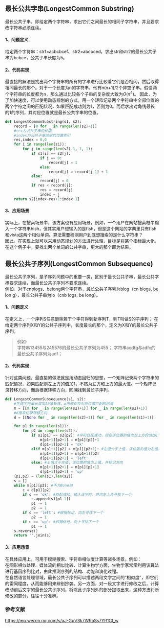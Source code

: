 ## 最长公共字串(LongestCommon Substring)
最长公共子串，即给定两个字符串，求出它们之间最长的相同子字符串，并且要求改字符串必须连续。
#### 1、问题定义
给定两个字符串：str1=acbcbcef、str2=abcbced，求出str和str2的最长公共子串为bcbce，公共子串长度为5。
#### 2、代码实现
最直接的解法是找出两个字符串的所有的字串进行比较看它们是否相同，然后取得相同最长的那个。对于一个长度为n的字符串，他有n(n+1)/2个非空子串。假设两个字符串的长度都为n，那么通过比较各个子串的复杂度大致为$O(n^4)$。
因此，为了加快速度，可以使用动态规划的方式，用一个矩阵记录两个字符串中全部位置的两个字符之间的匹配状况，如果匹配成功则为1，否则为0。而后求出对角线最长的1的序列，其对应位置就是最长公共字串的位置。
```python
def LongestCommonSubstring(s1, s2):
    record = [0 for _ in range(len(s2)+1)]
    #res为公共子串的长度
    #index为公共子串结尾的位置索引
    res,index = 0,0
    for i in range(len(s1)):
        for j in range(len(s2)-1,-1,-1):
            if s1[i] == s2[j]:
                if j == 0:
                    record[j] = 1
                else:
                    record[j] = record[j-1] + 1
            else:
                record[j] = 0
            if res < record[j]:
                res = record[j]
                index = j
    return s2[index-res+1:index+1]
```
#### 3、应用场景
实际上，在搜索场景中，该方案也有应用场景，例如，一个用户在网站搜索框中输入一个字符串hish，但其实用户想输入的是fish，但是这个网站的字典里只有fish和vista这两个相似单词。算法需要猜测用户到底想搜索的是什么字符串？  
因此，在实现上就可以采用动态规划的方法进行处理，目标是将某个指标最大化，在这个例子中，要找出两个单词的公共字串，更大的那个即为结果。

## 最长公共子序列(LongestCommon Subsequence)
最长公共子序列，是子序列问题中的重要一类，区别于最长公共子串，最长公共字串要求连续，而最长公共子序列不要求连续。  
例如，对于cnblogs、belong两个字符串，最长公共子序列为blog（cn blogs, be lon g），最长公共子串为lo（cnb logs, be long）。
#### 1、问题定义
在定义上，一个序列S任意删除若干个字符得到新序列T，则T叫做S的子序列；
在给定两个序列X和Y的公共子序列中，长度最长的那个，定义为X和Y的最长公共子序列。  
>例如:  
字符串13455与245576的最长公共子序列为455；
字符串acdfg与adfc的最长公共子序列为adf；
#### 2、代码实现
针对这类问题，最直接的做法就是用动态回归的思想，一个矩阵记录两个字符串的匹配情况，如果匹配则左上方的值加1，不然为左方和上方的最大值。一个矩阵记录转移方向，而后根据转移方向，回溯找到最长子序列。
```python
def LongestCommonSubsequence(s1, s2):
    #生成字符串长度加1的0矩阵，m用来保存对应位置匹配的结果
    m = [[0 for _ in range(len(s2)+1)] for _ in range(len(s1)+1)]
    #d用来记录转移方向
    d = [[None for _ in range(len(s2)+1)] for _ in range(len(s1)+1)]

    for p1 in range(len(s1)):
        for p2 in range(len(s2)):
            if s1[p1] == s2[p2]: #字符匹配成功，则在该位置的值为左上方的值加1
                m[p1+1][p2+1] = m[p1][p2]+1
                d[p1+1][p2+1] = 'ok'
            elif m[p1+1][p2] > m[p1][p2+1]: #左值大于上值，该位置的值为左值，并标记回溯时的方向
                m[p1+1][p2+1] = m[p1+1][p2]
                d[p1+1][p2+1] = 'left'
            else: #上值大于左值，该位置的值为上值，并标记方向
                m[p1+1][p2+1] = m[p1][p2+1]
                d[p1+1][p2+1] = 'up'
    (p1,p2) = (len(s1),len(s2))
    s = []
    while m[p1][p2]: #不为None时
        c = d[p1][p2]
        if c == 'ok': #匹配成功，插入该字符，并向左上角寻找下一个
            s.append(s1[p1-1])
            p1 -= 1
            p2 -= 1
        if c == 'left': #根据标记，向左寻找下一个
            p2 -= 1
        if c == 'up': #根据标记，向上寻找下一个
            p1 -= 1
    s.reverse()
    return ''.join(s)
```
#### 3、应用场景
在具体应用上，可用于模糊搜索、字符串相似度计算等诸多场景。例如：  
在图形相似处理、媒体流的相似比较、计算生物学方面，生物学家常常利用该算法进行基因序列比对，由此推测序列的结构、功能和演化过程。  
在自然语言处理领域，最长公共子序列可以描述两段文字之间的“相似度”，即它们的雷同程度，从而能够用来辨别抄袭。另一方面，对一段文字进行修改之后，计算改动前后文字的最长公共子序列，将除此子序列外的部分提取出来，这种方法判断修改的部分，往往十分准确。

### 参考文献
https://mp.weixin.qq.com/s/aJ-GuV3k7WRaSs7YR1Gl_w
